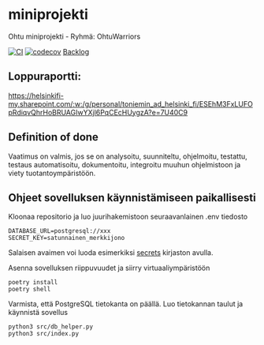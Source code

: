 # miniprojekti
Ohtu miniprojekti - Ryhmä: OhtuWarriors

[![CI](https://github.com/matimove/miniprojekti/actions/workflows/ci.yaml/badge.svg?branch=main)](https://github.com/matimove/miniprojekti/actions/workflows/ci.yaml)
[![codecov](https://codecov.io/gh/matimove/miniprojekti/graph/badge.svg?token=DORLX652RV)](https://codecov.io/gh/matimove/miniprojekti)
[Backlog](https://helsinkifi-my.sharepoint.com/:x:/g/personal/toniemin_ad_helsinki_fi/EYYROFDfQ69EogVpHdGNgz4BX9Zb_ViC6bIx5EghfRbXNg?e=fH4cX5)

## Loppuraportti:
https://helsinkifi-my.sharepoint.com/:w:/g/personal/toniemin_ad_helsinki_fi/ESEhM3FxLUFOpRdiqvQhrHoBRUAGIwYXjl6PqCEcHUygzA?e=7U40C9

## Definition of done

Vaatimus on valmis, jos se on analysoitu, suunniteltu, ohjelmoitu, testattu, testaus automatisoitu, dokumentoitu, integroitu muuhun ohjelmistoon ja viety tuotantoympäristöön.

## Ohjeet sovelluksen käynnistämiseen paikallisesti
Kloonaa repositorio ja luo juurihakemistoon seuraavanlainen .env tiedosto
```
DATABASE_URL=postgresql://xxx
SECRET_KEY=satunnainen_merkkijono
```
Salaisen avaimen voi luoda esimerkiksi [secrets](https://docs.python.org/3/library/secrets.html#secrets.token_hex) kirjaston avulla.

Asenna sovelluksen riippuvuudet ja siirry virtuaaliympäristöön
```
poetry install
poetry shell
```
Varmista, että PostgreSQL tietokanta on päällä. Luo tietokannan taulut ja käynnistä sovellus
```
python3 src/db_helper.py
python3 src/index.py
```
